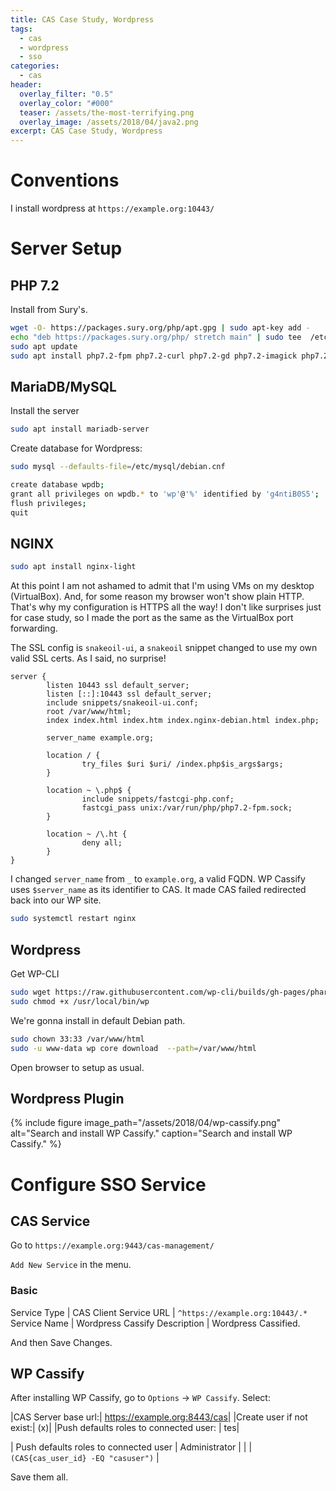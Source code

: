 ```yaml
---
title: CAS Case Study, Wordpress
tags:
  - cas
  - wordpress
  - sso
categories:
  - cas
header:
  overlay_filter: "0.5"
  overlay_color: "#000"
  teaser: /assets/the-most-terrifying.png
  overlay_image: /assets/2018/04/java2.png
excerpt: CAS Case Study, Wordpress
---
```


# Conventions

I install wordpress at `https://example.org:10443/`

# Server Setup

## PHP 7.2

Install from Sury's.

```bash
wget -O- https://packages.sury.org/php/apt.gpg | sudo apt-key add -
echo "deb https://packages.sury.org/php/ stretch main" | sudo tee  /etc/apt/sources.list.d/php-sury.list
sudo apt update
sudo apt install php7.2-fpm php7.2-curl php7.2-gd php7.2-imagick php7.2-json php7.2-mysql php7.2-readline php-redis php7.2-xml php7.2-mbstring php7.2-zip php7.2-mysql php7.2-curl -y
```

## MariaDB/MySQL

Install the server

```bash
sudo apt install mariadb-server
```

Create database for Wordpress:

```bash
sudo mysql --defaults-file=/etc/mysql/debian.cnf

create database wpdb;
grant all privileges on wpdb.* to 'wp'@'%' identified by 'g4ntiB0S5';
flush privileges;
quit
```

## NGINX

```bash
sudo apt install nginx-light
```

At this point I am not ashamed to admit that I'm using VMs on my desktop (VirtualBox).
And, for some reason my browser won't show plain HTTP. That's why my configuration is
HTTPS all the way! I don't like surprises just for case study, so I made the port as
the same as the VirtualBox port forwarding.

The SSL config is `snakeoil-ui`, a `snakeoil` snippet changed to use my own valid SSL
certs. As I said, no surprise!

```nginx
server {
        listen 10443 ssl default_server;
        listen [::]:10443 ssl default_server;
        include snippets/snakeoil-ui.conf;
        root /var/www/html;
        index index.html index.htm index.nginx-debian.html index.php;

        server_name example.org;

        location / {
                try_files $uri $uri/ /index.php$is_args$args;
        }

        location ~ \.php$ {
                include snippets/fastcgi-php.conf;
                fastcgi_pass unix:/var/run/php/php7.2-fpm.sock;
        }

        location ~ /\.ht {
                deny all;
        }
}
```

I changed `server_name` from `_` to `example.org`, a valid FQDN. WP Cassify uses `$server_name`
as its identifier to CAS. It made CAS failed redirected back into our WP site.

```bash
sudo systemctl restart nginx
```

## Wordpress

Get WP-CLI

```bash
sudo wget https://raw.githubusercontent.com/wp-cli/builds/gh-pages/phar/wp-cli.phar -O /usr/local/bin/wp
sudo chmod +x /usr/local/bin/wp
```

We're gonna install in default Debian path.

```bash
sudo chown 33:33 /var/www/html
sudo -u www-data wp core download  --path=/var/www/html
```

Open browser to setup as usual.

## Wordpress Plugin

{% include figure image_path="/assets/2018/04/wp-cassify.png" alt="Search and install WP Cassify." caption="Search and install WP Cassify." %}


# Configure SSO Service

## CAS Service

Go to `https://example.org:9443/cas-management/`

`Add New Service` in the menu.

### Basic

Service Type | CAS Client
Service URL | `^https://example.org:10443/.*`
Service Name | Wordpress Cassify
Description | Wordpress Cassified.

And then Save Changes.

## WP Cassify

After installing WP Cassify, go to `Options` &rarr; `WP Cassify`. Select:

|CAS Server base url:| https://example.org:8443/cas|
|Create user if not exist:| (x)|
|Push defaults roles to connected user: | tes|

| Push defaults roles to connected user | Administrator |
| | `(CAS{cas_user_id} -EQ "casuser")` |

Save them all.
